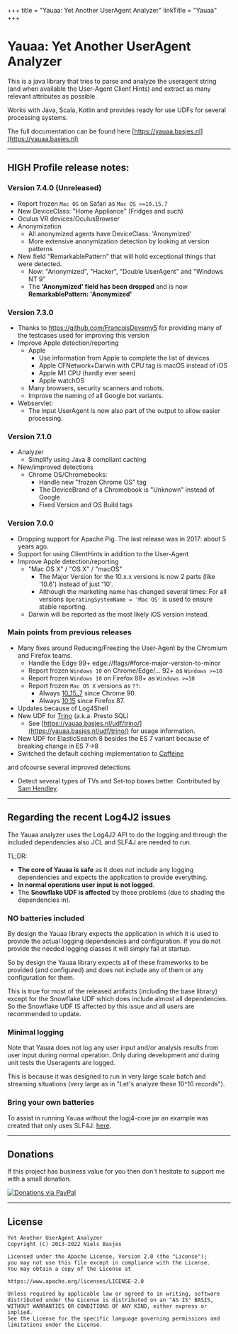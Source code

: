 +++
title = "Yauaa: Yet Another UserAgent Analyzer"
linkTitle = "Yauaa"
+++
# Yauaa: Yet Another UserAgent Analyzer
This is a java library that tries to parse and analyze the useragent string (and when available the User-Agent Client Hints) and extract as many relevant attributes as possible.

Works with Java, Scala, Kotlin and provides ready for use UDFs for several processing systems.

The full documentation can be found here [https://yauaa.basjes.nl](https://yauaa.basjes.nl)

---
## HIGH Profile release notes:

### Version 7.4.0 (Unreleased)
- Report frozen `Mac OS` on Safari as `Mac OS >=10.15.7`
- New DeviceClass: "Home Appliance" (Fridges and such)
- Oculus VR devices/OculusBrowser
- Anonymization
    - All anonymized agents have DeviceClass: 'Anonymized'
    - More extensive anonymization detection by looking at version patterns
- New field "RemarkablePattern" that will hold exceptional things that were detected.
  - Now: "Anonymized", "Hacker", "Double UserAgent" and "Windows NT 9"
  - The **'Anonymized' field has been dropped** and is now **RemarkablePattern: 'Anonymized'**

### Version 7.3.0
- Thanks to https://github.com/FrancoisDevemy5 for providing many of the testcases used for improving this version
- Improve Apple detection/reporting
  - Apple
    - Use information from Apple to complete the list of devices.
    - Apple CFNetwork+Darwin with CPU tag is macOS instead of iOS
    - Apple M1 CPU (hardly ever seen)
    - Apple watchOS
  - Many browsers, security scanners and robots.
  - Improve the naming of all Google bot variants.
- Webservlet:
  - The input UserAgent is now also part of the output to allow easier processing.

### Version 7.1.0
- Analyzer
  - Simplify using Java 8 compliant caching
- New/improved detections
  - Chrome OS/Chromebooks:
    - Handle new "frozen Chrome OS" tag
    - The DeviceBrand of a Chromebook is "Unknown" instead of Google
    - Fixed Version and OS Build tags

### Version 7.0.0
- Dropping support for Apache Pig. The last release was in 2017: about 5 years ago.
- Support for using ClientHints in addition to the User-Agent
- Improve Apple detection/reporting
  - "Mac OS X" / "OS X" / "macOS"
    - The Major Version for the 10.x.x versions is now 2 parts (like '10.6') instead of just '10'.
    - Although the marketing name has changed several times: For all versions `OperatingSystemName = 'Mac OS'` is used to ensure stable reporting.
  - Darwin will be reported as the most likely iOS version instead.

### Main points from previous releases
- Many fixes around Reducing/Freezing the User-Agent by the Chromium and Firefox teams.
  - Handle the Edge 99+ edge://flags/#force-major-version-to-minor
  - Report frozen `Windows 10` on Chrome/Edge/... 92+ as `Windows >=10`
  - Report frozen `Windows 10` on Firefox 88+ as `Windows >=10`
  - Report frozen `Mac OS X` versions as `??`:
    - Always [10_15_7](https://bugs.chromium.org/p/chromium/issues/detail?id=1175225) since Chrome 90.
    - Always [10.15](https://developer.mozilla.org/en-US/docs/Web/HTTP/Headers/User-Agent/Firefox#macintosh) since Firefox 87.
- Updates because of Log4Shell
- New UDF for [Trino](https://trino.io/) (a.k.a. Presto SQL)
  - See [https://yauaa.basjes.nl/udf/trino/](https://yauaa.basjes.nl/udf/trino/) for usage information.
- New UDF for ElasticSearch 8 besides the ES 7 variant because of breaking change in ES 7->8
- Switched the default caching implementation to [Caffeine](https://github.com/ben-manes/caffeine)

and ofcourse several improved detections
- Detect several types of TVs and Set-top boxes better. Contributed by [Sam Hendley](https://github.com/samhendley/).


---
## Regarding the recent Log4J2 issues
The Yauaa analyzer uses the Log4J2 API to do the logging and through the included dependencies also JCL and SLF4J are needed to run.

TL;DR:
- **The core of Yauaa is safe** as it does not include any logging dependencies and expects the application to provide everything.
- **In normal operations user input is not logged**.
- The **Snowflake UDF is affected** by these problems (due to shading the dependencies in).

### NO batteries included
By design the Yauaa library expects the application in which it is used to provide the actual logging dependencies and configuration.
If you do not provide the needed logging classes it will simply fail at startup.

So by design the Yauaa library expects all of these frameworks to be provided (and configured) and does not include any of them or any configuration for them.

This is true for most of the released artifacts (including the base library) except for the Snowflake UDF which does include almost all dependencies.
So the Snowflake UDF IS affected by this issue and all users are recommended to update.

### Minimal logging
Note that Yauaa does not log any user input and/or analysis results from user input during normal operation.
Only during development and during unit tests the Useragents are logged.

This is because it was designed to run in very large scale batch and streaming situations (very large as in "Let's analyze these 10^10 records").

### Bring your own batteries
To assist in running Yauaa without the logj4-core jar an example was created that only uses SLF4J: [here](https://github.com/nielsbasjes/yauaa/tree/main/analyzer/src/it/Examples/java-slf4j).

---
## Donations
If this project has business value for you then don't hesitate to support me with a small donation.

[![Donations via PayPal](https://img.shields.io/badge/Donations-via%20Paypal-blue.svg)](https://www.paypal.me/nielsbasjes)

---
## License

    Yet Another UserAgent Analyzer
    Copyright (C) 2013-2022 Niels Basjes

    Licensed under the Apache License, Version 2.0 (the "License");
    you may not use this file except in compliance with the License.
    You may obtain a copy of the License at

    https://www.apache.org/licenses/LICENSE-2.0

    Unless required by applicable law or agreed to in writing, software
    distributed under the License is distributed on an "AS IS" BASIS,
    WITHOUT WARRANTIES OR CONDITIONS OF ANY KIND, either express or implied.
    See the License for the specific language governing permissions and
    limitations under the License.

